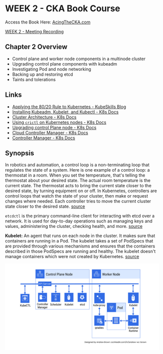 # WEEK 2 - CKA Book Course

Access the Book Here: [AcingTheCKA.com](https://acingthecka.com)

[WEEK 2 - Meeting Recording](https://community.kubeskills.com/c/meetings/kubernetes-cluster-etcd-chapter-2-review)

## Chapter 2 Overview
- Control plane and worker node components in a multinode cluster
- Upgrading control plane components with kubeadm
- Investigating Pod and node networking
- Backing up and restoring etcd
- Taints and tolerations

## Links
- [Applying the 80/20 Rule to Kubernetes - KubeSkills Blog](https://blog.kubeskills.com/applying-the-8020-rule-to-kubernetes)
- [Installing Kubeadm, Kubelet, and Kubectl - K8s Docs](https://kubernetes.io/docs/setup/production-environment/tools/kubeadm/install-kubeadm/#installing-kubeadm-kubelet-and-kubectl)
- [Cluster Architecture - K8s Docs](https://kubernetes.io/docs/concepts/architecture/)
- [Using `crictl` on Kubernetes nodes - K8s Docs](https://kubernetes.io/docs/tasks/debug/debug-cluster/crictl/)
- [Upgrading control Plane node - K8s Docs](https://kubernetes.io/docs/tasks/administer-cluster/kubeadm/kubeadm-upgrade/#upgrading-control-plane-nodes)
- [Cloud Controller Manager - K8s Docs](https://kubernetes.io/docs/concepts/architecture/#cloud-controller-manager)
- [Controller Manager - K8s Docs](https://kubernetes.io/docs/concepts/architecture/#kube-controller-manager)

## Synopsis
In robotics and automation, a control loop is a non-terminating loop that regulates the state of a system. Here is one example of a control loop: a thermostat in a room. When you set the temperature, that's telling the thermostat about your desired state. The actual room temperature is the current state. The thermostat acts to bring the current state closer to the desired state, by turning equipment on or off. In Kubernetes, controllers are control loops that watch the state of your cluster, then make or request changes where needed. Each controller tries to move the current cluster state closer to the desired state. [source](https://kubernetes.io/docs/concepts/architecture/controller/)

`etcdctl` is the primary command-line client for interacting with etcd over a network. It is used for day-to-day operations such as managing keys and values, administering the cluster, checking health, and more. [source](https://kubernetes.io/docs/tasks/administer-cluster/configure-upgrade-etcd/)

**Kubelet:** An agent that runs on each node in the cluster. It makes sure that containers are running in a Pod. The kubelet takes a set of PodSpecs that are provided through various mechanisms and ensures that the containers described in those PodSpecs are running and healthy. The kubelet doesn't manage containers which were not created by Kubernetes. [source](https://kubernetes.io/docs/concepts/architecture/#kubelet)



![Diagram - Control Plane and Worker Node](<k8s-control-plane-and-worker-node-diagram (1).png>)